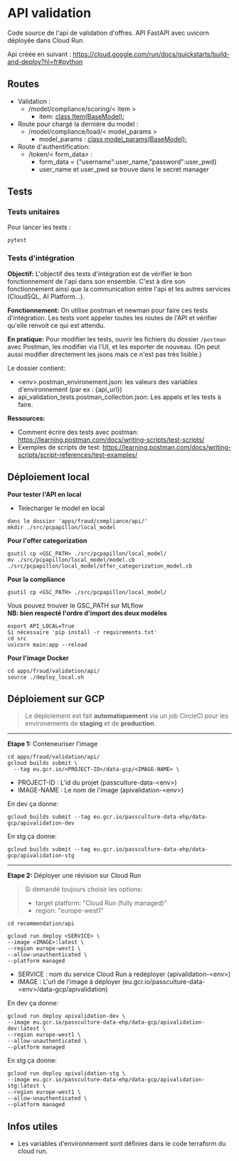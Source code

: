 # API validation

Code source de l'api de validation d'offres.
API FastAPI avec uvicorn déployée dans Cloud Run.

Api créée en suivant : https://cloud.google.com/run/docs/quickstarts/build-and-deploy?hl=fr#python


## Routes

- Validation : 
    - /model/compliance/scoring/< item >
        - item: [class Item(BaseModel):](https://github.com/pass-culture/data-gcp/blob/e4e3bab8f50e64a10da17b0b497faebcb015ffd5/apps/fraud/validation/api/src/pcvalidation/utils/data_model.py#L27-L39)
- Route pour chargé la dernière du model :
    - /model/compliance/load/< model_params >
        - model_params : [class model_params(BaseModel):](https://github.com/pass-culture/data-gcp/blob/e4e3bab8f50e64a10da17b0b497faebcb015ffd5/apps/fraud/validation/api/src/pcvalidation/utils/data_model.py#L42-L44)
- Route d'authentification:
    - /token/< form_data> : 
        - form_data = {"username":user_name,"password":user_pwd}
        - user_name et user_pwd se trouve dans le secret manager    



## Tests

### Tests unitaires

Pour lancer les tests :
```
pytest
```


### Tests d'intégration

**Objectif:**
L'objectif des tests d'intégration est de vérifier le bon fonctionnement de l'api dans son ensemble. C'est à dire son fonctionnement ainsi que la communication entre l'api et les autres services (CloudSQL, AI Platform...).

**Fonctionnement:**
On utilise postman et newman pour faire ces tests d'intégration.
Les tests vont appeler toutes les routes de l'API et vérifier qu'elle renvoit ce qui est attendu.

**En pratique:**
Pour modifier les tests, ouvrir les fichiers du dossier `/postman` avec Postman, les modifier via l'UI, et les exporter de nouveau. (On peut aussi modifier directement les jsons mais ce n'est pas très lisible.)

Le dossier contient:
- \<env>.postman_environement.json: les valeurs des variables d'environnement (par ex : {api_url})
- api_validation_tests.postman_collection.json: Les appels et les tests à faire.




**Ressources:**
- Comment écrire des tests avec postman: https://learning.postman.com/docs/writing-scripts/test-scripts/
- Exemples de scripts de test: https://learning.postman.com/docs/writing-scripts/script-references/test-examples/

## Déploiement local
**Pour tester l'API en local**
- Telecharger le model en local
```
dans le dossier 'apps/fraud/compliance/api/'
mkdir ./src/pcpapillon/local_model
```
**Pour l'offer categorization**
```
gsutil cp <GSC_PATH> ./src/pcpapillon/local_model/
mv ./src/pcpapillon/local_model/model.cb ./src/pcpapillon/local_model/offer_categorization_model.cb

```
**Pour la compliance**
```
gsutil cp <GSC_PATH> ./src/pcpapillon/local_model/
```
Vous pouvez trouver le GSC_PATH sur MLflow \
<b>NB: bien respecté l'ordre d'import des deux modèles
</b>
``` 
export API_LOCAL=True
Si nécessaire 'pip install -r requirements.txt'
cd src
uvicorn main:app --reload
```
**Pour l'image Docker**
```
cd apps/fraud/validation/api/
source ./deploy_local.sh
```
## Déploiement sur GCP

>Le déploiement est fait **automatiquement** via un job CircleCI pour les environements de **staging** et de **production**.

------

**Etape 1:** Conteneuriser l'image

```
cd apps/fraud/validation/api/
gcloud builds submit \
  --tag eu.gcr.io/<PROJECT-ID>/data-gcp/<IMAGE-NAME> \

```
- PROJECT-ID : L'id du projet (passculture-data-\<env>)
- IMAGE-NAME : Le nom de l'image (apivalidation-\<env>)

En dev ça donne:
```
gcloud builds submit --tag eu.gcr.io/passculture-data-ehp/data-gcp/apivalidation-dev
```


En stg ça donne:
```
gcloud builds submit --tag eu.gcr.io/passculture-data-ehp/data-gcp/apivalidation-stg
```

-------

**Etape 2:** Déployer une révision sur Cloud Run

>Si demandé toujours choisir les options:
>- target platform: "Cloud Run (fully managed)"
>- region: "europe-west1"


```
cd recommendation/api

gcloud run deploy <SERVICE> \
--image <IMAGE>:latest \
--region europe-west1 \
--allow-unauthenticated \
--platform managed
```
- SERVICE : nom du service Cloud Run a redéployer (apivalidation-\<env>)
- IMAGE : L'url de l'image à déployer (eu.gcr.io/passculture-data-\<env>/data-gcp/apivalidation)

En dev ça donne:
```
gcloud run deploy apivalidation-dev \
--image eu.gcr.io/passculture-data-ehp/data-gcp/apivalidation-dev:latest \
--region europe-west1 \
--allow-unauthenticated \
--platform managed
```

En stg ça donne:
```
gcloud run deploy apivalidation-stg \
--image eu.gcr.io/passculture-data-ehp/data-gcp/apivalidation-stg:latest \
--region europe-west1 \
--allow-unauthenticated \
--platform managed
```


## Infos utiles

- Les variables d'environnement sont définies dans le code terraform du cloud run.
